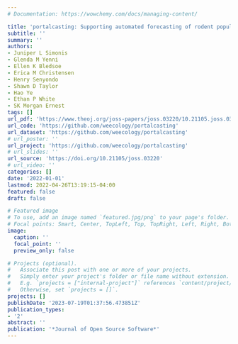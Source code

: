 ```yaml
---
# Documentation: https://wowchemy.com/docs/managing-content/

title: 'portalcasting: Supporting automated forecasting of rodent populations'
subtitle: ''
summary: ''
authors:
- Juniper L Simonis
- Glenda M Yenni
- Ellen K Bledsoe
- Erica M Christensen
- Henry Senyondo
- Shawn D Taylor
- Hao Ye
- Ethan P White
- SK Morgan Ernest
tags: []
url_pdf: 'https://www.theoj.org/joss-papers/joss.03220/10.21105.joss.03220.pdf'
url_code: 'https://github.com/weecology/portalcasting'
url_dataset: 'https://github.com/weecology/portalcasting'
# url_poster: ''
url_project: 'https://github.com/weecology/portalcasting'
# url_slides: ''
url_source: 'https://doi.org/10.21105/joss.03220'
# url_video: ''
categories: []
date: '2022-01-01'
lastmod: 2022-04-26T13:19:15-04:00
featured: false
draft: false

# Featured image
# To use, add an image named `featured.jpg/png` to your page's folder.
# Focal points: Smart, Center, TopLeft, Top, TopRight, Left, Right, BottomLeft, Bottom, BottomRight.
image:
  caption: ''
  focal_point: ''
  preview_only: false

# Projects (optional).
#   Associate this post with one or more of your projects.
#   Simply enter your project's folder or file name without extension.
#   E.g. `projects = ["internal-project"]` references `content/project/deep-learning/index.md`.
#   Otherwise, set `projects = []`.
projects: []
publishDate: '2023-07-19T01:37:56.473851Z'
publication_types:
- '2'
abstract: ''
publication: '*Journal of Open Source Software*'
---
```


